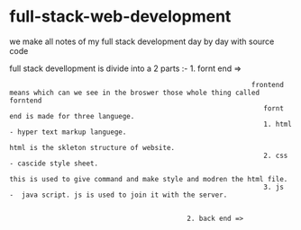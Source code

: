 # full-stack-web-development
we make all notes of my full stack development day by day with source code

full stack devellopment is divide into a 2 parts :- 
                                                1. fornt end => 
                                                            
                                                                frontend means which can we see in the broswer those whole thing called forntend
                                                                   fornt end is made for three languege.
                                                                   1. html - hyper text markup languege.
                                                                              html is the skleton structure of website.
                                                                   2. css  - cascide style sheet.
                                                                              this is used to give command and make style and modren the html file.
                                                                   3. js   -  java script. js is used to join it with the server. 
                                                      
                                                                  
                                                2. back end => 
                                                  
